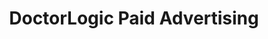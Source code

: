 ---
layout: components
title: DoctorLogic Paid Advertising
description: "Get in front of the right patients quickly with highly-targeted Paid Search Advertising campaigns."
meta_image: "/img/meta/social-reputation.jpg"
page_class:
- class: growth-accelerators
- class: content-marketing
product: "growth accelerators"
permalink: "/products/growth-accelerators/content-marketing"
hs_form_id: "75c57a13-9090-4db1-acd0-be51d1a76f7e"
back_page: "growth-accelerators"
page_sections:
- component: hero-2
  component_css: hero-2
  class: content-marketing__hero
  headline: "Grow Your Practice with Content Marketing"
  text: "With one in 20 Google searches being health related, it’s no wonder healthcare providers are implementing content marketing. Grow your website’s content, rankings, and keywords with premium blogs written by Google-savvy medical copywriters."
  btn:
- component: item-grid
  class: content-marketing__item-grid--1
  component_css: item-grid
  headline: "Intelligent Campaign Management"
  text: "Your search marketing campaign is managed by a team of healthcare marketing experts from initial setup to optimization and final analysis. We rely on human expertise alongside computer algorithms to manage successful campaigns based on your practice goals. Every campaign is regularly reviewed and optimized to ensure maximum ROI."
  btn:
  per-row-count: 3
  items:
  - class: content-marketing__item--1
    img:
    - src: /img/products/growth-accelerators/in-sync.jpg
      alt: DoctorLogic Managed Chat
    headline: "Always In Sync"
    text: "We do it all. Campaigns sync directly with your website to ensure all campaigns are promoting the most up-to-date procedures and services."
  - class: content-marketing__item--2
    img:
    - src: /img/products/growth-accelerators/roi.jpg
      alt: DoctorLogic Managed Chat
    headline: "ROI Focused"
    text: "Instead of talking about impressions and clicks, we're focused on the metrics that matter most to the practice, like conversions and new patients."
  - class: content-marketing__item--3
    img:
    - src: /img/products/growth-accelerators/targeting.jpg
      alt: DoctorLogic Managed Chat
    headline: "Precision Targeting"
    text: "We combine keyword and geo targeting to precisely target prospective patients, helping maximize a budget by focusing on consumers most likely to convert."
  - class: content-marketing__item--4
    img:
    - src: /img/products/growth-accelerators/keyword.jpg
      alt: DoctorLogic Managed Chat
    headline: "More Keywords"
    text: "Our software generates on average 30,000 relevant, unique exact match, long tail keyword combinations for every campaign."
  - class: content-marketing__item--5
    img:
    - src: /img/products/growth-accelerators/savings.jpg
      alt: DoctorLogic Managed Chat
    headline: "Cost Savings"
    text: "Triggering ads on exact match keywords allows us to efficiently spend ad budget only for the specific keywords that convert."
  - class: content-marketing__item--6
    img:
    - src: /img/products/growth-accelerators/conversions.jpg
      alt: DoctorLogic Managed Chat
    headline: "Higher Conversions"
    text: "Campaign data is continually aggregated to improve keyword targets, ad copy, bidding strategy, and landing pages to deliver more conversions at a lower cost per acquisition."
- component: callout-headline
  component_css: callout-headline
  class: callout-headline__growth
  headline: "<span>65%</span> of all clicks made by users who intend to make a purchase go to paid ads."
  source: "Disruptive Advertising"
- component: feature-1
  component_css: feature
  class: content-marketing__feature--1
  headline: "Certified Google Partner"
  text: "We’ve been perfecting our paid search platform since 2005. DoctorLogic is a certified Google Partner. This means we have consistently demonstrated AdWords skill and expertise. It also means we’re up to date on Google's best practice and products."
  img: /img/products/growth-accelerators/google-partner.jpg
  img_alignment: Right
- component: text-component
  component_css: text-component
  class: content-marketing__text-component
  headline:
  - headline: Ready to take your PPC Campaigns to the next level?
  text: "It’s easy. Contact us to get started with Paid Advertising today."
  btn:
  - data-scroll: true
    btn-link: "#scroll-point"
    btn-label: Get Started
---